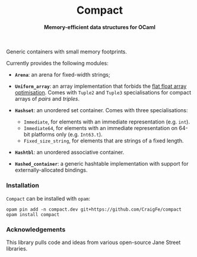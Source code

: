 <h1 align="center">Compact</h1>
<h4 align="center">Memory-efficient data structures for OCaml</h4>
<br>

Generic containers with small memory footprints.

Currently provides the following modules:

- **`Arena`**: an arena for fixed-width strings;

- **`Uniform_array`**: an array implementation that forbids the [flat float
  array optimisation][flat-float-array]. Comes with `Tuple2` and `Tuple3`
  specialisations for compact arrays of _pairs_ and _triples_.

- **`Hashset`**: an unordered set container. Comes with three specialisations:
  - `Immediate`, for elements with an immediate representation
    (e.g. `int`).
  - `Immediate64`, for elements with an immediate 
    representation on 64-bit platforms only (e.g. `Int63.t`).
  - `Fixed_size_string`, for elements that are strings of a fixed length.

- **`Hashtbl`**: an unordered associative container.

- **`Hashed_container`**: a generic hashtable implementation with support for
  externally-allocated bindings.
  
[flat-float-array]: https://dev.realworldocaml.org/runtime-memory-layout.html#scrollNav-3-1

### Installation

`Compact` can be installed with `opam`:

```
opam pin add -n compact.dev git+https://github.com/CraigFe/compact
opam install compact
```

### Acknowledgements

This library pulls code and ideas from various open-source Jane Street libraries.
